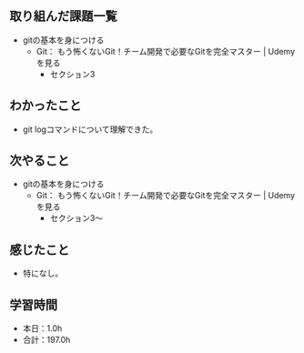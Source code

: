 ## 取り組んだ課題一覧
- gitの基本を身につける
  - Git： もう怖くないGit！チーム開発で必要なGitを完全マスター | 
Udemy　を見る
    - セクション3
## わかったこと
-  git logコマンドについて理解できた。
## 次やること
- gitの基本を身につける
  - Git： もう怖くないGit！チーム開発で必要なGitを完全マスター | 
Udemy　を見る
    - セクション3〜
## 感じたこと
- 特になし。
## 学習時間
- 本日：1.0h
- 合計：197.0h